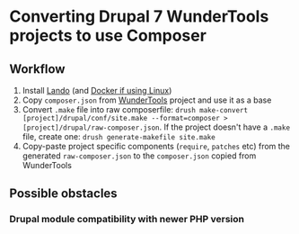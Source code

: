 # Converting Drupal 7 WunderTools projects to use Composer

## Workflow

1. Install [Lando](https://docs.devwithlando.io/) (and [Docker if using Linux](https://docs.devwithlando.io/installation/linux.html))
2. Copy `composer.json` from [WunderTools](https://github.com/wunderio/WunderTools/tree/drupal7/) project and use it as a base
3. Convert `.make` file into raw composerfile: `drush make-convert [project]/drupal/conf/site.make --format=composer > [project]/drupal/raw-composer.json`. If the project doesn't have a `.make` file, create one: `drush generate-makefile site.make`
4. Copy-paste project specific components (`require`, `patches` etc) from the generated `raw-composer.json` to the `composer.json` copied from WunderTools

## Possible obstacles

### Drupal module compatibility with newer PHP version
